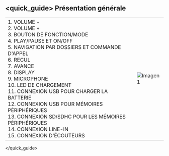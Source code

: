 ## <quick_guide> Présentation générale

|  |  |
|:-------|:-------|
|1.	VOLUME - <br> 2. VOLUME + <br> 3. BOUTON DE FONCTION/MODE <br> 4. PLAY/PAUSE ET ON/OFF <br> 5. NAVIGATION PAR DOSSIERS ET COMMANDE D'APPEL <br> 6.	RECUL <br> 7.	AVANCE <br> 8. DISPLAY <br> 9. MICROPHONE <br> 10. LED DE CHARGEMENT <br> 11. CONNEXION USB POUR CHARGER LA BATTERIE <br> 12. CONNEXION USB POUR MÉMOIRES PÉRIPHÉRIQUES<br> 13. CONNEXION SD/SDHC POUR LES MÉMOIRES PÉRIPHÉRIQUES	<br> 14.	CONNEXION LINE-IN <br> 15.	CONNEXION D'ÉCOUTEURS|![Imagen1](http://static.energysistem.com/images/manuals/39692/539828f7e58f9.jpg)|
</quick_guide>
